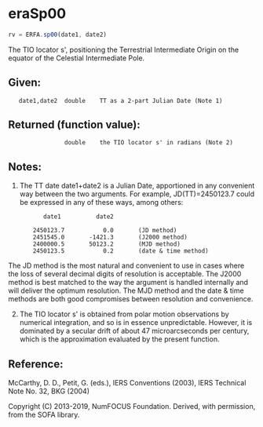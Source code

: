 # eraSp00

```js
rv = ERFA.sp00(date1, date2)
```

The TIO locator s', positioning the Terrestrial Intermediate Origin
on the equator of the Celestial Intermediate Pole.

## Given:
```
   date1,date2  double    TT as a 2-part Julian Date (Note 1)
```

## Returned (function value):
```
                double    the TIO locator s' in radians (Note 2)
```

## Notes:

1) The TT date date1+date2 is a Julian Date, apportioned in any
   convenient way between the two arguments.  For example,
   JD(TT)=2450123.7 could be expressed in any of these ways,
   among others:

```
          date1          date2

       2450123.7           0.0       (JD method)
       2451545.0       -1421.3       (J2000 method)
       2400000.5       50123.2       (MJD method)
       2450123.5           0.2       (date & time method)
```

   The JD method is the most natural and convenient to use in
   cases where the loss of several decimal digits of resolution
   is acceptable.  The J2000 method is best matched to the way
   the argument is handled internally and will deliver the
   optimum resolution.  The MJD method and the date & time methods
   are both good compromises between resolution and convenience.

2) The TIO locator s' is obtained from polar motion observations by
   numerical integration, and so is in essence unpredictable.
   However, it is dominated by a secular drift of about
   47 microarcseconds per century, which is the approximation
   evaluated by the present function.

## Reference:

   McCarthy, D. D., Petit, G. (eds.), IERS Conventions (2003),
   IERS Technical Note No. 32, BKG (2004)

Copyright (C) 2013-2019, NumFOCUS Foundation.
Derived, with permission, from the SOFA library.
